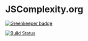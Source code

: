 # JSComplexity.org

[![Greenkeeper badge](https://badges.greenkeeper.io/escomplex/JSComplexity.org.svg)](https://greenkeeper.io/)

[![Build Status](https://travis-ci.org/jared-stilwell/JSComplexity.org.svg?branch=master)](https://travis-ci.org/jared-stilwell/JSComplexity.org)

